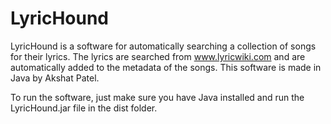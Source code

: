 LyricHound
===
LyricHound is a software for automatically searching a collection of songs for their lyrics. The lyrics are searched from www.lyricwiki.com and are automatically added to the metadata of the songs. This software is made in Java by Akshat Patel.

To run the software, just make sure you have Java installed and run the LyricHound.jar file in the dist folder.


